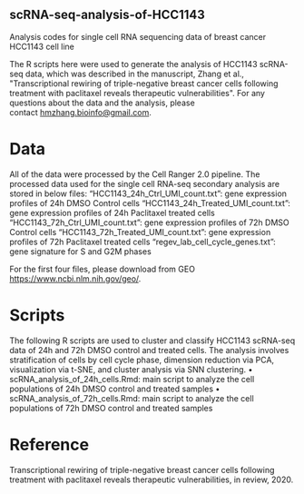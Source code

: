 ## scRNA-seq-analysis-of-HCC1143
Analysis codes for single cell RNA sequencing data of breast cancer HCC1143 cell line

The R scripts here were used to generate the analysis of HCC1143 scRNA-seq data, which was described in the manuscript, Zhang et al., "Transcriptional rewiring of triple-negative breast cancer cells following treatment with paclitaxel reveals therapeutic vulnerabilities".
For any questions about the data and the analysis, please contact hmzhang.bioinfo@gmail.com.

# Data
All of the data were processed by the Cell Ranger 2.0 pipeline. The processed data used for the single cell RNA-seq secondary analysis are stored in below files:
“HCC1143_24h_Ctrl_UMI_count.txt”: gene expression profiles of 24h DMSO Control cells
“HCC1143_24h_Treated_UMI_count.txt”: gene expression profiles of 24h Paclitaxel treated cells
“HCC1143_72h_Ctrl_UMI_count.txt”: gene expression profiles of 72h DMSO Control cells
“HCC1143_72h_Treated_UMI_count.txt”: gene expression profiles of 72h Paclitaxel treated cells
“regev_lab_cell_cycle_genes.txt”: gene signature for S and G2M phases

For the first four files, please download from GEO https://www.ncbi.nlm.nih.gov/geo/.

# Scripts
The following R scripts are used to cluster and classify HCC1143 scRNA-seq data of 24h and 72h DMSO control and treated cells. The analysis involves stratification of cells by cell cycle phase, dimension reduction via PCA, visualization via t-SNE, and cluster analysis via SNN clustering.
•	scRNA_analysis_of_24h_cells.Rmd: main script to analyze the cell populations of 24h DMSO control and treated samples
•	scRNA_analysis_of_72h_cells.Rmd: main script to analyze the cell populations of 72h DMSO control and treated samples

# Reference
Transcriptional rewiring of triple-negative breast cancer cells following treatment with paclitaxel reveals therapeutic vulnerabilities, in review, 2020.

